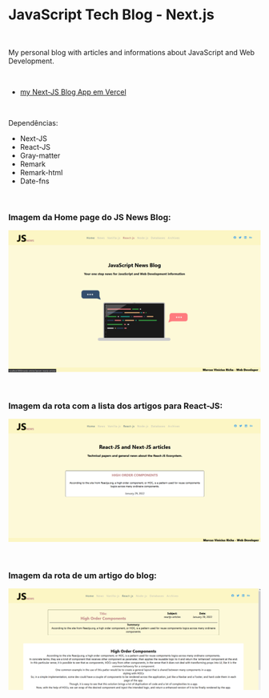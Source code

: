 # JavaScript Tech Blog - Next.js
 

<br />

My personal blog with articles and informations about JavaScript and Web Development.

<br />


- [my Next-JS Blog App em Vercel](https://nextjs-myjs-tech-blog.vercel.app/)


<br />

Dependências:

- Next-JS
- React-JS
- Gray-matter
- Remark
- Remark-html
- Date-fns



<br />


### Imagem da Home page do JS News Blog:

![Imagem da Home Page do Blog App](/public/images/nextjs-myjs-tech-blog-01.png)


<br />


### Imagem da rota com a lista dos artigos para React-JS:

![Imagem da rota com a lista dos artigos para React-JS](/public/images/nextjs-myjs-tech-blog-02.png)


<br />


### Imagem da rota de um artigo do blog:

![Imagem da página de uma cidade para o Weather App](/public/images/nextjs-myjs-tech-blog-03.png)






<br />

<br />
<br />


 
